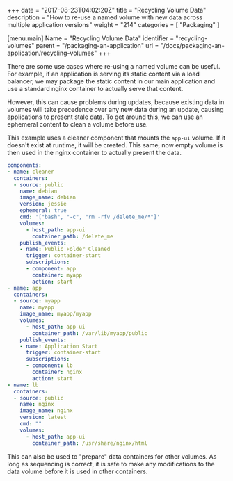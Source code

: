 +++
date = "2017-08-23T04:02:20Z"
title = "Recycling Volume Data"
description = "How to re-use a named volume with new data across multiple application versions"
weight = "214"
categories = [ "Packaging" ]

[menu.main]
Name       = "Recycling Volume Data"
identifier = "recycling-volumes"
parent     = "/packaging-an-application"
url        = "/docs/packaging-an-application/recycling-volumes"
+++

There are some use cases where re-using a named volume can be useful. For example, if an application is serving its static content via a load balancer, we may package the static content in our main application and use a standard nginx container to actually serve that content.

However, this can cause problems during updates, because existing data in volumes will take precedence over any new data during an update, causing applications to present stale data. To get around this, we can use an ephemeral content to clean a volume before use.

This example uses a cleaner component that mounts the `app-ui` volume. If it doesn't exist at runtime, it will be created. This same, now empty volume is then used in the nginx container to actually present the data. 

```yml
components:
- name: cleaner
  containers:
  - source: public
    name: debian
    image_name: debian
    version: jessie
    ephemeral: true
    cmd: '["bash", "-c", "rm -rfv /delete_me/*"]'
    volumes:
      - host_path: app-ui
        container_path: /delete_me
    publish_events:
    - name: Public Folder Cleaned
      trigger: container-start
      subscriptions:
      - component: app
        container: myapp
        action: start
- name: app
  containers:
  - source: myapp
    name: myapp
    image_name: myapp/myapp
    volumes:
      - host_path: app-ui
        container_path: /var/lib/myapp/public
    publish_events:
    - name: Application Start
      trigger: container-start
      subscriptions:
      - component: lb
        container: nginx
        action: start
- name: lb
  containers:
  - source: public
    name: nginx
    image_name: nginx
    version: latest
    cmd: ""
    volumes:
      - host_path: app-ui
        container_path: /usr/share/nginx/html
```

This can also be used to "prepare" data containers for other volumes. As long as sequencing is correct, it is safe to make any modifications to the data volume before it is used in other containers.
